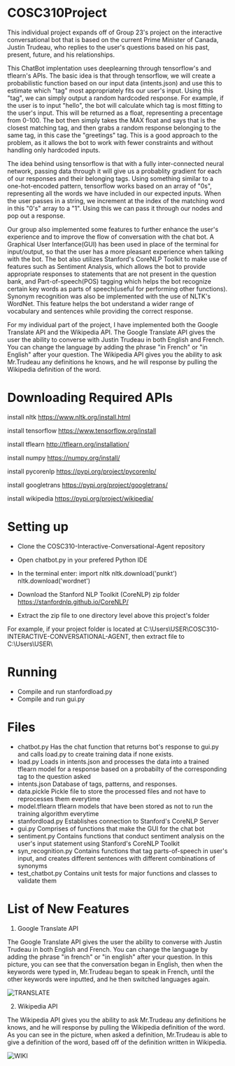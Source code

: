 # COSC310Project

This individual project expands off of Group 23's project on the interactive conversational bot that is based on the current Prime Minister of Canada, Justin Trudeau, who replies to the user's questions based on his past, present, future, and his relationships.

This ChatBot implentation uses deeplearning through tensorflow's and tflearn's APIs. The basic idea is that through tensorflow, we will create a probabilistic function based on our input data (intents.json) and use this to estimate which "tag" most appropriately fits our user's input. Using this "tag", we can simply output a random hardcoded response. For example, if the user is to input "hello", the bot will calculate which tag is most fitting to the user's input. This will be returned as a float, representing a precentage from 0-100. The bot then simply takes the MAX float and says that is the closest matching tag, and then grabs a random response belonging to the same tag, in this case the "greetings" tag. This is a good approach to the problem, as it allows the bot to work with fewer constraints and without handling only hardcoded inputs.

The idea behind using tensorflow is that with a fully inter-connected neural network, passing data through it will give us a probablity gradient for each of our responses and their belonging tags. Using something similar to a one-hot-encoded pattern, tensorflow works based on an array of "0s", representing all the words we have included in our expected inputs. When the user passes in a string, we increment at the index of the matching word in this "0's" array to a "1". Using this we can pass it through our nodes and pop out a response.

Our group also implemented some features to further enhance the user's experience and to improve the flow of conversation with the chat bot. A Graphical User Interfance(GUI) has been used in place of the terminal for input/output, so that the user has a more pleasant experience when talking with the bot. The bot also utilizes Stanford's CoreNLP Toolkit to make use of features such as Sentiment Analysis, which allows the bot to provide appropriate responses to statements that are not present in the question bank, and Part-of-speech(POS) tagging which helps the bot recognize certain key words as parts of speech(useful for performing other functions). Synonym recognition was also be implemented with the use of NLTK's WordNet. This feature helps the bot understand a wider range of vocabulary and sentences while providing the correct response.

For my individual part of the project, I have implemented both the Google Translate API and the Wikipedia API. The Google Translate API gives the user the ability to converse with Justin Trudeau in both English and French. You can change the language by adding the phrase "in French" or "in English" after your question. The Wikipedia API gives you the ability to ask Mr.Trudeau any definitions he knows, and he will response by pulling the Wikipedia definition of the word.

# Downloading Required APIs

install nltk https://www.nltk.org/install.html

install tensorflow https://www.tensorflow.org/install

install tflearn http://tflearn.org/installation/

install numpy https://numpy.org/install/

install pycorenlp https://pypi.org/project/pycorenlp/

install googletrans https://pypi.org/project/googletrans/

install wikipedia https://pypi.org/project/wikipedia/

# Setting up

- Clone the COSC310-Interactive-Conversational-Agent repository
- Open chatbot.py in your prefered Python IDE
- In the terminal enter:
  import nltk
  nltk.download('punkt')
  nltk.download('wordnet')

- Download the Stanford NLP Toolkit (CoreNLP) zip folder https://stanfordnlp.github.io/CoreNLP/
- Extract the zip file to one directory level above this project's folder

For example, if your project folder is located at C:\Users\USER\COSC310-INTERACTIVE-CONVERSATIONAL-AGENT, then extract file to C:\Users\USER\

# Running
- Compile and run stanfordload.py
- Compile and run gui.py

# Files

- chatbot.py Has the chat function that returns bot's response to gui.py and calls load.py to create training data if none exists.
- load.py Loads in intents.json and processes the data into a trained tflearn model for a response based on a probabilty of the corresponding tag to the question asked
- intents.json Database of tags, patterns, and responses.
- data.pickle Pickle file to store the processed files and not have to reprocesses them everytime
- model.tflearn tflearn models that have been stored as not to run the training algorithm everytime
- stanfordload.py Establishes connection to Stanford's CoreNLP Server
- gui.py Comprises of functions that make the GUI for the chat bot
- sentiment.py Contains functions that conduct sentiment analysis on the user's input statement using Stanford's CoreNLP Toolkit
- syn_recognition.py Contains functions that tag parts-of-speech in user's input, and creates different sentences with different combinations of synonyms
- test_chatbot.py Contains unit tests for major functions and classes to validate them

# List of New Features

1. Google Translate API

The Google Translate API gives the user the ability to converse with Justin Trudeau in both English and French. You can change the language by adding the phrase "in french" or "in english" after your question. In this picture, you can see that the conversation began in English, then when the keywords were typed in, Mr.Trudeau began to speak in French, until the other keywords were inputted, and he then switched languages again. 

![TRANSLATE](/images/FRENCH_sample.png)

2. Wikipedia API

The Wikipedia API gives you the ability to ask Mr.Trudeau any definitions he knows, and he will response by pulling the Wikipedia definition of the word. As you can see in the picture, when asked a definition, Mr.Trudeau is able to give a definition of the word, based off of the definition written in Wikipedia.

![WIKI](/images/DEFINITIONS_sample.png)
